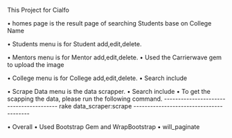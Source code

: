 This Project for Cialfo

• homes page is the result page of searching Students base on College Name

• Students menu is for Student add,edit,delete.

• Mentors menu is for Mentor add,edit,delete.
	• Used the Carrierwave gem to upload the image

• College menu is for College add,edit,delete.
	• Search include

• Scrape Data menu is the data scrapper.
	• Search include
	• To get the scapping the data, please run the following command.
	----------------------------------------
			rake data_scraper:scrape
	----------------------------------------

• Overall 
	• Used Bootstrap Gem and WrapBootstrap
	• will_paginate


